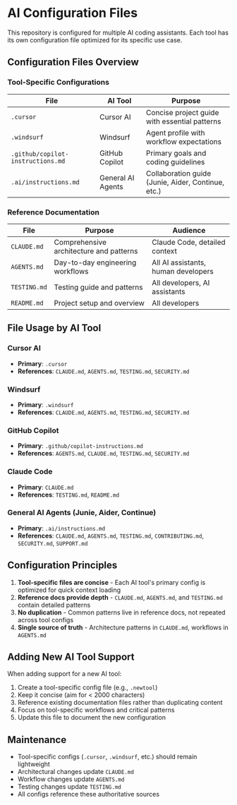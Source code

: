 # AI Configuration Files

This repository is configured for multiple AI coding assistants. Each tool has its own configuration file optimized for its specific use case.

## Configuration Files Overview

### Tool-Specific Configurations

| File                              | AI Tool           | Purpose                                            |
| --------------------------------- | ----------------- | -------------------------------------------------- |
| `.cursor`                         | Cursor AI         | Concise project guide with essential patterns      |
| `.windsurf`                       | Windsurf          | Agent profile with workflow expectations           |
| `.github/copilot-instructions.md` | GitHub Copilot    | Primary goals and coding guidelines                |
| `.ai/instructions.md`             | General AI Agents | Collaboration guide (Junie, Aider, Continue, etc.) |

### Reference Documentation

| File         | Purpose                                 | Audience                            |
| ------------ | --------------------------------------- | ----------------------------------- |
| `CLAUDE.md`  | Comprehensive architecture and patterns | Claude Code, detailed context       |
| `AGENTS.md`  | Day-to-day engineering workflows        | All AI assistants, human developers |
| `TESTING.md` | Testing guide and patterns              | All developers, AI assistants       |
| `README.md`  | Project setup and overview              | All developers                      |

## File Usage by AI Tool

### Cursor AI

- **Primary**: `.cursor`
- **References**: `CLAUDE.md`, `AGENTS.md`, `TESTING.md`, `SECURITY.md`

### Windsurf

- **Primary**: `.windsurf`
- **References**: `CLAUDE.md`, `AGENTS.md`, `TESTING.md`, `SECURITY.md`

### GitHub Copilot

- **Primary**: `.github/copilot-instructions.md`
- **References**: `AGENTS.md`, `CLAUDE.md`, `TESTING.md`, `SECURITY.md`

### Claude Code

- **Primary**: `CLAUDE.md`
- **References**: `TESTING.md`, `README.md`

### General AI Agents (Junie, Aider, Continue)

- **Primary**: `.ai/instructions.md`
- **References**: `CLAUDE.md`, `AGENTS.md`, `TESTING.md`, `CONTRIBUTING.md`, `SECURITY.md`, `SUPPORT.md`

## Configuration Principles

1. **Tool-specific files are concise** - Each AI tool's primary config is optimized for quick context loading
2. **Reference docs provide depth** - `CLAUDE.md`, `AGENTS.md`, and `TESTING.md` contain detailed patterns
3. **No duplication** - Common patterns live in reference docs, not repeated across tool configs
4. **Single source of truth** - Architecture patterns in `CLAUDE.md`, workflows in `AGENTS.md`

## Adding New AI Tool Support

When adding support for a new AI tool:

1. Create a tool-specific config file (e.g., `.newtool`)
2. Keep it concise (aim for < 2000 characters)
3. Reference existing documentation files rather than duplicating content
4. Focus on tool-specific workflows and critical patterns
5. Update this file to document the new configuration

## Maintenance

- Tool-specific configs (`.cursor`, `.windsurf`, etc.) should remain lightweight
- Architectural changes update `CLAUDE.md`
- Workflow changes update `AGENTS.md`
- Testing changes update `TESTING.md`
- All configs reference these authoritative sources

